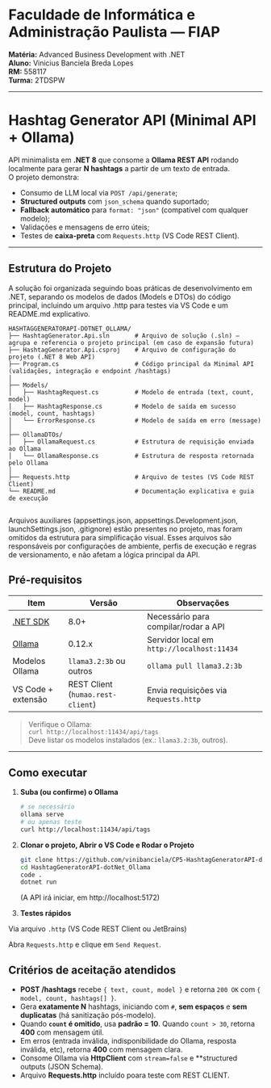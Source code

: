# Faculdade de Informática e Administração Paulista — FIAP
**Matéria:** Advanced Business Development with .NET  
**Aluno:** Vinicius Banciela Breda Lopes  
**RM:** 558117  
**Turma:** 2TDSPW

---

# Hashtag Generator API (Minimal API + Ollama)

API minimalista em **.NET 8** que consome a **Ollama REST API** rodando localmente para gerar **N hashtags** a partir de um texto de entrada.  
O projeto demonstra:
- Consumo de LLM local via `POST /api/generate`;
- **Structured outputs** com `json_schema` quando suportado;
- **Fallback automático** para `format: "json"` (compatível com qualquer modelo);
- Validações e mensagens de erro úteis;
- Testes de **caixa-preta** com `Requests.http` (VS Code REST Client).

---

## Estrutura do Projeto

A solução foi organizada seguindo boas práticas de desenvolvimento em .NET,
separando os modelos de dados (Models e DTOs) do código principal,
incluindo um arquivo .http para testes via VS Code e um README.md explicativo.

```
HASHTAGGENERATORAPI-DOTNET_OLLAMA/
├── HashtagGenerator.Api.sln       # Arquivo de solução (.sln) — agrupa e referencia o projeto principal (em caso de expansão futura)
├── HashtagGenerator.Api.csproj    # Arquivo de configuração do projeto (.NET 8 Web API)
├── Program.cs                     # Código principal da Minimal API (validações, integração e endpoint /hashtags)
│
├── Models/
│   ├── HashtagRequest.cs          # Modelo de entrada (text, count, model)
│   ├── HashtagResponse.cs         # Modelo de saída em sucesso (model, count, hashtags)
│   └── ErrorResponse.cs           # Modelo de saída em erro (message)
│
├── OllamaDTOs/
│   ├── OllamaRequest.cs           # Estrutura de requisição enviada ao Ollama
│   └── OllamaResponse.cs          # Estrutura de resposta retornada pelo Ollama
│
├── Requests.http                  # Arquivo de testes (VS Code REST Client)
└── README.md                      # Documentação explicativa e guia de execução


```
Arquivos auxiliares (appsettings.json, appsettings.Development.json, launchSettings.json, .gitignore) estão presentes no projeto, mas foram omitidos da estrutura para simplificação visual.
Esses arquivos são responsáveis por configurações de ambiente, perfis de execução e regras de versionamento, e não afetam a lógica principal da API.

## Pré-requisitos

| Item | Versão | Observações |
|---|---|---|
| [.NET SDK](https://dotnet.microsoft.com/download) | 8.0+ | Necessário para compilar/rodar a API |
| [Ollama](https://ollama.com/download) | 0.12.x | Servidor local em `http://localhost:11434` |
| Modelos Ollama | `llama3.2:3b` ou outros | `ollama pull llama3.2:3b` |
| VS Code + extensão | REST Client (`humao.rest-client`) | Envia requisições via `Requests.http` |

> Verifique o Ollama:  
> `curl http://localhost:11434/api/tags`  
> Deve listar os modelos instalados (ex.: `llama3.2:3b`, outros).

---

## Como executar

1. **Suba (ou confirme) o Ollama**
   ```bash
   # se necessário
   ollama serve
   # ou apenas teste
   curl http://localhost:11434/api/tags
   ```

2. **Clonar o projeto, Abrir o VS Code e Rodar o Projeto**
    ```bash
    git clone https://github.com/vinibanciela/CP5-HashtagGeneratorAPI-dotNet_Ollama.git
    cd HashtagGeneratorAPI-dotNet_Ollama
    code .
    dotnet run
    ```
    (A API irá iniciar,  em http://localhost:5172)

4. **Testes rápidos**

Via arquivo `.http` (VS Code REST Client ou JetBrains)

Abra `Requests.http` e clique em `Send Request`.


## Critérios de aceitação atendidos

* **POST /hashtags** recebe `{ text, count, model }` e retorna `200 OK` com `{ model, count, hashtags[] }`.
* Gera **exatamente N** hashtags, iniciando com `#`, **sem espaços** e **sem duplicatas** (há sanitização pós-modelo).
* Quando **`count` é omitido**, usa **padrão = 10**. Quando `count > 30`, retorna **400** com mensagem útil.
* Em erros (entrada inválida, indisponibilidade do Ollama, resposta inválida, etc), retorna **400** com mensagem clara.
* Consome Ollama via **HttpClient** com `stream=false` e **structured outputs (JSON Schema).
* Arquivo **Requests.http** incluído poara teste com REST CLIENT.
